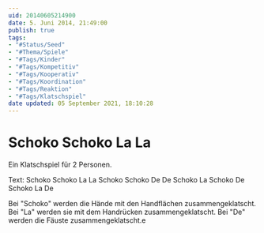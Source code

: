 ```yaml
---
uid: 20140605214900
date: 5. Juni 2014, 21:49:00
publish: true
tags:
- "#Status/Seed"
- "#Thema/Spiele"
- "#Tags/Kinder"
- "#Tags/Kompetitiv"
- "#Tags/Kooperativ"
- "#Tags/Koordination"
- "#Tags/Reaktion"
- "#Tags/Klatschspiel"
date updated: 05 September 2021, 18:10:28
---
```


# Schoko Schoko La La

Ein Klatschspiel für 2 Personen.

Text:
Schoko Schoko La La
Schoko Schoko De De
Schoko La
Schoko De
Schoko La De

Bei "Schoko" werden die Hände mit den Handflächen zusammengeklatscht.
Bei "La" werden sie mit dem Handrücken zusammengeklatscht.
Bei "De" werden die Fäuste zusammengeklatscht.e


